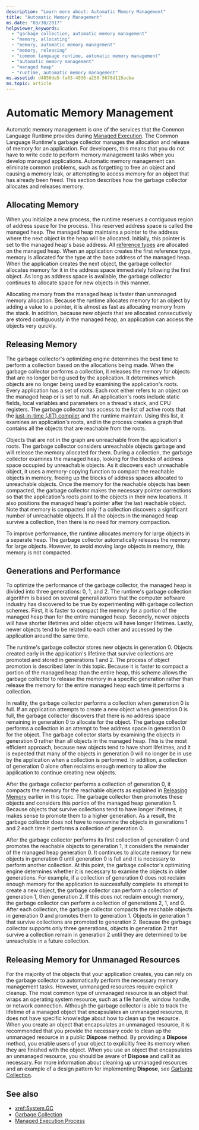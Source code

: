 ```yaml
---
description: "Learn more about: Automatic Memory Management"
title: "Automatic Memory Management"
ms.date: "03/30/2017"
helpviewer_keywords: 
  - "garbage collection, automatic memory management"
  - "memory, allocating"
  - "memory, automatic memory management"
  - "memory, releasing"
  - "common language runtime, automatic memory management"
  - "automatic memory management"
  - "managed heap"
  - "runtime, automatic memory management"
ms.assetid: d4850de5-fa63-4936-a250-5678d118acba
ms.topic: article
---
```

# Automatic Memory Management

Automatic memory management is one of the services that the Common Language Runtime provides during [Managed Execution](managed-execution-process.md). The Common Language Runtime's garbage collector manages the allocation and release of memory for an application. For developers, this means that you do not have to write code to perform memory management tasks when you develop managed applications. Automatic memory management can eliminate common problems, such as forgetting to free an object and causing a memory leak, or attempting to access memory for an object that has already been freed. This section describes how the garbage collector allocates and releases memory.  
  
## Allocating Memory  

 When you initialize a new process, the runtime reserves a contiguous region of address space for the process. This reserved address space is called the managed heap. The managed heap maintains a pointer to the address where the next object in the heap will be allocated. Initially, this pointer is set to the managed heap's base address. All [reference types](base-types/common-type-system.md) are allocated on the managed heap. When an application creates the first reference type, memory is allocated for the type at the base address of the managed heap. When the application creates the next object, the garbage collector allocates memory for it in the address space immediately following the first object. As long as address space is available, the garbage collector continues to allocate space for new objects in this manner.  
  
 Allocating memory from the managed heap is faster than unmanaged memory allocation. Because the runtime allocates memory for an object by adding a value to a pointer, it is almost as fast as allocating memory from the stack. In addition, because new objects that are allocated consecutively are stored contiguously in the managed heap, an application can access the objects very quickly.  
  
<a name="cpconautomaticmemorymanagementreleasingmemoryanchor1"></a>

## Releasing Memory  

 The garbage collector's optimizing engine determines the best time to perform a collection based on the allocations being made. When the garbage collector performs a collection, it releases the memory for objects that are no longer being used by the application. It determines which objects are no longer being used by examining the application's roots. Every application has a set of roots. Each root either refers to an object on the managed heap or is set to null. An application's roots include static fields, local variables and parameters on a thread's stack, and CPU registers. The garbage collector has access to the list of active roots that the [just-in-time (JIT) compiler](managed-execution-process.md) and the runtime maintain. Using this list, it examines an application's roots, and in the process creates a graph that contains all the objects that are reachable from the roots.  
  
 Objects that are not in the graph are unreachable from the application's roots. The garbage collector considers unreachable objects garbage and will release the memory allocated for them. During a collection, the garbage collector examines the managed heap, looking for the blocks of address space occupied by unreachable objects. As it discovers each unreachable object, it uses a memory-copying function to compact the reachable objects in memory, freeing up the blocks of address spaces allocated to unreachable objects. Once the memory for the reachable objects has been compacted, the garbage collector makes the necessary pointer corrections so that the application's roots point to the objects in their new locations. It also positions the managed heap's pointer after the last reachable object. Note that memory is compacted only if a collection discovers a significant number of unreachable objects. If all the objects in the managed heap survive a collection, then there is no need for memory compaction.  
  
 To improve performance, the runtime allocates memory for large objects in a separate heap. The garbage collector automatically releases the memory for large objects. However, to avoid moving large objects in memory, this memory is not compacted.  
  
## Generations and Performance  

 To optimize the performance of the garbage collector, the managed heap is divided into three generations: 0, 1, and 2. The runtime's garbage collection algorithm is based on several generalizations that the computer software industry has discovered to be true by experimenting with garbage collection schemes. First, it is faster to compact the memory for a portion of the managed heap than for the entire managed heap. Secondly, newer objects will have shorter lifetimes and older objects will have longer lifetimes. Lastly, newer objects tend to be related to each other and accessed by the application around the same time.  
  
 The runtime's garbage collector stores new objects in generation 0. Objects created early in the application's lifetime that survive collections are promoted and stored in generations 1 and 2. The process of object promotion is described later in this topic. Because it is faster to compact a portion of the managed heap than the entire heap, this scheme allows the garbage collector to release the memory in a specific generation rather than release the memory for the entire managed heap each time it performs a collection.  
  
 In reality, the garbage collector performs a collection when generation 0 is full. If an application attempts to create a new object when generation 0 is full, the garbage collector discovers that there is no address space remaining in generation 0 to allocate for the object. The garbage collector performs a collection in an attempt to free address space in generation 0 for the object. The garbage collector starts by examining the objects in generation 0 rather than all objects in the managed heap. This is the most efficient approach, because new objects tend to have short lifetimes, and it is expected that many of the objects in generation 0 will no longer be in use by the application when a collection is performed. In addition, a collection of generation 0 alone often reclaims enough memory to allow the application to continue creating new objects.  
  
 After the garbage collector performs a collection of generation 0, it compacts the memory for the reachable objects as explained in [Releasing Memory](#cpconautomaticmemorymanagementreleasingmemoryanchor1) earlier in this topic. The garbage collector then promotes these objects and considers this portion of the managed heap generation 1. Because objects that survive collections tend to have longer lifetimes, it makes sense to promote them to a higher generation. As a result, the garbage collector does not have to reexamine the objects in generations 1 and 2 each time it performs a collection of generation 0.  
  
 After the garbage collector performs its first collection of generation 0 and promotes the reachable objects to generation 1, it considers the remainder of the managed heap generation 0. It continues to allocate memory for new objects in generation 0 until generation 0 is full and it is necessary to perform another collection. At this point, the garbage collector's optimizing engine determines whether it is necessary to examine the objects in older generations. For example, if a collection of generation 0 does not reclaim enough memory for the application to successfully complete its attempt to create a new object, the garbage collector can perform a collection of generation 1, then generation 2. If this does not reclaim enough memory, the garbage collector can perform a collection of generations 2, 1, and 0. After each collection, the garbage collector compacts the reachable objects in generation 0 and promotes them to generation 1. Objects in generation 1 that survive collections are promoted to generation 2. Because the garbage collector supports only three generations, objects in generation 2 that survive a collection remain in generation 2 until they are determined to be unreachable in a future collection.  
  
## Releasing Memory for Unmanaged Resources  

 For the majority of the objects that your application creates, you can rely on the garbage collector to automatically perform the necessary memory management tasks. However, unmanaged resources require explicit cleanup. The most common type of unmanaged resource is an object that wraps an operating system resource, such as a file handle, window handle, or network connection. Although the garbage collector is able to track the lifetime of a managed object that encapsulates an unmanaged resource, it does not have specific knowledge about how to clean up the resource. When you create an object that encapsulates an unmanaged resource, it is recommended that you provide the necessary code to clean up the unmanaged resource in a public **Dispose** method. By providing a **Dispose** method, you enable users of your object to explicitly free its memory when they are finished with the object. When you use an object that encapsulates an unmanaged resource, you should be aware of **Dispose** and call it as necessary. For more information about cleaning up unmanaged resources and an example of a design pattern for implementing **Dispose**, see [Garbage Collection](garbage-collection/index.md).  
  
## See also

- <xref:System.GC>
- [Garbage Collection](garbage-collection/index.md)
- [Managed Execution Process](managed-execution-process.md)
